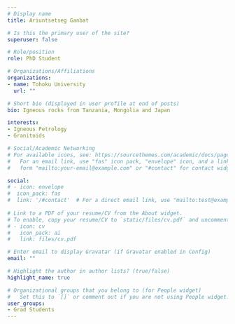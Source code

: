 ```yaml
---
# Display name
title: Ariuntsetseg Ganbat

# Is this the primary user of the site?
superuser: false

# Role/position
role: PhD Student

# Organizations/Affiliations
organizations:
- name: Tohoku University
  url: ""

# Short bio (displayed in user profile at end of posts)
bio: Igneous rocks from Tanzania, Mongolia and Japan

interests:
- Igneous Petrology
- Granitoids

# Social/Academic Networking
# For available icons, see: https://sourcethemes.com/academic/docs/page-builder/#icons
#   For an email link, use "fas" icon pack, "envelope" icon, and a link in the
#   form "mailto:your-email@example.com" or "#contact" for contact widget.

social:
# - icon: envelope
#  icon_pack: fas
#  link: '/#contact'  # For a direct email link, use "mailto:test@example.org".
  
# Link to a PDF of your resume/CV from the About widget.
# To enable, copy your resume/CV to `static/files/cv.pdf` and uncomment the lines below.
# - icon: cv
#   icon_pack: ai
#   link: files/cv.pdf

# Enter email to display Gravatar (if Gravatar enabled in Config)
email: ""

# Highlight the author in author lists? (true/false)
highlight_name: true

# Organizational groups that you belong to (for People widget)
#   Set this to `[]` or comment out if you are not using People widget.
user_groups:
- Grad Students
---
```


